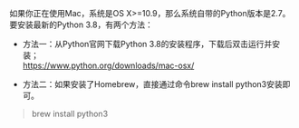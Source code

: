 


如果你正在使用Mac，系统是OS X>=10.9，那么系统自带的Python版本是2.7。要安装最新的Python 3.8，有两个方法：

- 方法一：从Python官网下载Python 3.8的安装程序，下载后双击运行并安装；  
	https://www.python.org/downloads/mac-osx/ 

- 方法二：如果安装了Homebrew，直接通过命令brew install python3安装即可。
> brew install python3



